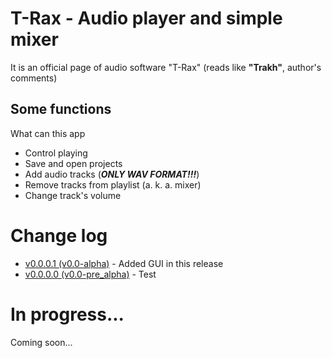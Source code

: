 # T-Rax - Audio player and simple mixer

It is an official page of audio software "T-Rax" (reads like **"Trakh"**, author's comments)

## Some functions

What can this app

* Control playing
* Save and open projects
* Add audio tracks (***ONLY WAV FORMAT!!!***)
* Remove tracks from playlist (a. k. a. mixer)
* Change track's volume

# Change log

* [v0.0.0.1 (v0.0-alpha)](https://thilenorge.github.io/T-RAX/v0.0.0.1/index.html) - Added GUI in this release
* [v0.0.0.0 (v0.0-pre_alpha)](https://thulenorge.github.io/T-RAX/v0.0.0.0/index.html) - Test

# In progress...

Coming soon...
